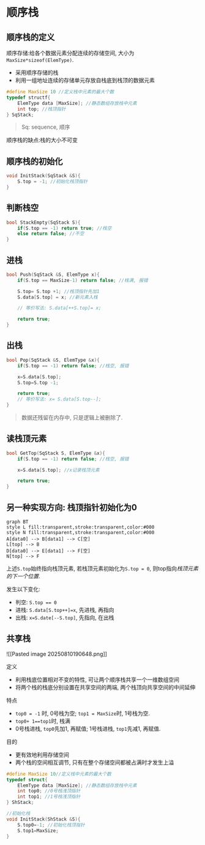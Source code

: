 # 顺序栈

## 顺序栈的定义

顺序存储:给各个数据元素分配连续的存储空间, 大小为`MaxSize*sizeof(ElemType)`.

- 采⽤顺序存储的栈
- 利⽤⼀组地址连续的存储单元存放⾃栈底到栈顶的数据元素

```c
#define MaxSize 10 //定义栈中元素的最大个数
typedef structf{
	ElemType data [MaxSize]; //静态数组存放栈中元素
	int top; //栈顶指针
} SqStack;
```

> Sq: sequence, 顺序

顺序栈的缺点:栈的大小不可变

## 顺序栈的初始化

```c
void InitStack(SqStack &S){
	S.top = -1; //初始化栈顶指针
}
```

## 判断栈空

```c
bool StackEmpty(SqStack S){
	if(S.top == -1) return true; //栈空
	else return false; //不空
}
```

## 进栈

```c
bool Push(SqStack &S, ElemType x){
	if(S.top == MaxSize-1) return false; //栈满, 报错

	S.top= S.top +1; //栈顶指针先加1
	S.data[S.top] = x; //新元素入栈

	// 等价写法: S.data[++S.top]= x;

	return true;
}
```

## 出栈

```c
bool Pop(SqStack &S, ElemType &x){
	if(S.top == -1) return false; //栈空, 报错

	x=S.data[S.top];
	S.top=S.top -1;

	return true;
	// 等价写法: x= S.data[S.top--];
}
```

> 数据还残留在内存中, 只是逻辑上被删除了.

## 读栈顶元素

```c
bool GetTop(SqStack S, ElemType &x){
	if(S.top == -1) return false; //栈空, 报错

	x=S.data[S.top]; //x记录栈顶元素

	return true;
}
```

## 另一种实现方向: 栈顶指针初始化为0

```mermaid
graph BT
style L fill:transparent,stroke:transparent,color:#000
style N fill:transparent,stroke:transparent,color:#000
A[data0] --> B[data1] --> C[空]
L[top] --> B
D[data0] --> E[data1] --> F[空]
N[top] --> F
```

上述`S.top`始终指向栈顶元素, 若栈顶元素初始化为`S.top = 0`, 则top指向*栈顶元素的下一个位置*.

发生以下变化:

- 判空: `S.top == 0`
- 进栈: `S.data[S.top++]=x`, 先进栈, 再指向
- 出栈: `x=S.date[--S.top]`, 先指向, 在出栈

## 共享栈

![[Pasted image 20250810190648.png]]

定义

- 利⽤栈底位置相对不变的特性, 可让两个顺序栈共享⼀个⼀维数组空间
- 将两个栈的栈底分别设置在共享空间的两端, 两个栈顶向共享空间的中间延伸

特点

- `top0 = -1` 时, 0号栈为空; `top1 = MaxSize`时, 1号栈为空.
- `top0+ 1==top1`时, 栈满
- 0号栈进栈, `top0`先加1, 再赋值; 1号栈进栈, `top1`先减1, 再赋值.

⽬的

- 更有效地利⽤存储空间
- 两个栈的空间相互调节, 只有在整个存储空间都被占满时才发⽣上溢

```c
#define MaxSize 10//定义栈中元素的最大个数
typedef struct{
	ElemType data [MaxSize]; //静态数组存放栈中元素
	int top0; //0号栈浅顶指针
	int top1; //1号栈浅顶指针
} ShStack;

//初始化栈
void InitStack(ShStack &S){
	S.top0=-1; //初始化栈顶指针
	S.top1=MaxSize;
}
```
